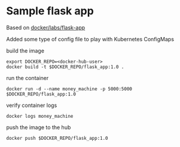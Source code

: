 # Sample flask app

Based on [docker/labs/flask-app](https://github.com/docker/labs/tree/bd6bcaa1e25e75dc3611ea063b3d38c65e205141/beginner/flask-app)

Added some type of config file to play with Kubernetes ConfigMaps

build the image
```
export DOCKER_REPO=<docker-hub-user>
docker build -t $DOCKER_REPO/flask_app:1.0 .
```

run the container
```
docker run -d --name money_machine -p 5000:5000 $DOCKER_REPO/flask_app:1.0
```

verify container logs
```
docker logs money_machine
```

push the image to the hub
```
docker push $DOCKER_REPO/flask_app:1.0
```

